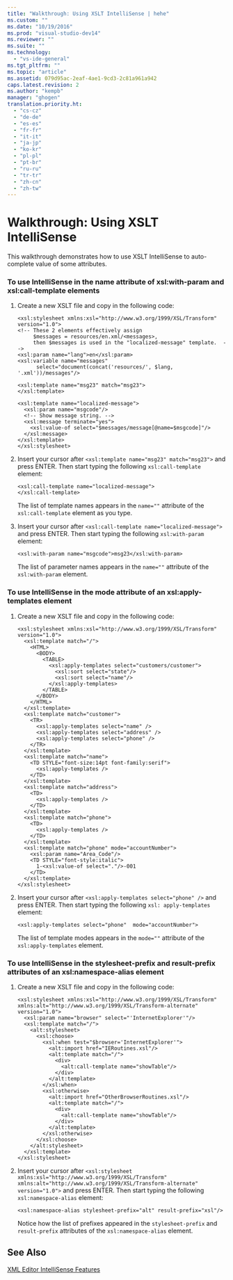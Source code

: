 ```yaml
---
title: "Walkthrough: Using XSLT IntelliSense | hehe"
ms.custom: ""
ms.date: "10/19/2016"
ms.prod: "visual-studio-dev14"
ms.reviewer: ""
ms.suite: ""
ms.technology: 
  - "vs-ide-general"
ms.tgt_pltfrm: ""
ms.topic: "article"
ms.assetid: 079d95ac-2eaf-4ae1-9cd3-2c81a961a942
caps.latest.revision: 2
ms.author: "kempb"
manager: "ghogen"
translation.priority.ht: 
  - "cs-cz"
  - "de-de"
  - "es-es"
  - "fr-fr"
  - "it-it"
  - "ja-jp"
  - "ko-kr"
  - "pl-pl"
  - "pt-br"
  - "ru-ru"
  - "tr-tr"
  - "zh-cn"
  - "zh-tw"
---
```

# Walkthrough: Using XSLT IntelliSense
This walkthrough demonstrates how to use XSLT IntelliSense to auto-complete value of some attributes.  
  
### To use IntelliSense in the name attribute of xsl:with-param and xsl:call-template elements  
  
1.  Create a new XSLT file and copy in the following code:  
  
    ```  
    <xsl:stylesheet xmlns:xsl="http://www.w3.org/1999/XSL/Transform" version="1.0">  
    <!-- These 2 elements effectively assign  
         $messages = resources/en.xml/<messages>,  
         then $messages is used in the "localized-message" template.  -->  
    <xsl:param name="lang">en</xsl:param>  
    <xsl:variable name="messages"  
          select="document(concat('resources/', $lang, '.xml'))/messages"/>   
  
    <xsl:template name="msg23" match="msg23">  
    </xsl:template>  
  
    <xsl:template name="localized-message">  
      <xsl:param name="msgcode"/>  
      <!-- Show message string. -->  
      <xsl:message terminate="yes">  
        <xsl:value-of select="$messages/message[@name=$msgcode]"/>  
      </xsl:message>  
    </xsl:template>  
    </xsl:stylesheet>  
    ```  
  
2.  Insert your cursor after `<xsl:template name="msg23" match="msg23">` and press ENTER. Then start typing the following `xsl:call-template` element:  
  
    ```  
    <xsl:call-template name="localized-message">  
    </xsl:call-template>  
    ```  
  
     The list of template names appears in the `name=""` attribute of the `xsl:call-template` element as you type.  
  
3.  Insert your cursor after `<xsl:call-template name="localized-message">` and press ENTER. Then start typing the following `xsl:with-param` element:  
  
    ```  
    <xsl:with-param name="msgcode">msg23</xsl:with-param>  
    ```  
  
     The list of parameter names appears in the `name=""` attribute of the `xsl:with-param` element.  
  
### To use IntelliSense in the mode attribute of an xsl:apply-templates element  
  
1.  Create a new XSLT file and copy in the following code:  
  
    ```  
    <xsl:stylesheet xmlns:xsl="http://www.w3.org/1999/XSL/Transform" version="1.0">  
      <xsl:template match="/">  
        <HTML>  
          <BODY>  
            <TABLE>  
              <xsl:apply-templates select="customers/customer">  
                <xsl:sort select="state"/>  
                <xsl:sort select="name"/>  
              </xsl:apply-templates>  
            </TABLE>  
          </BODY>  
        </HTML>  
      </xsl:template>  
      <xsl:template match="customer">  
        <TR>  
          <xsl:apply-templates select="name" />  
          <xsl:apply-templates select="address" />  
          <xsl:apply-templates select="phone" />  
        </TR>  
      </xsl:template>  
      <xsl:template match="name">  
        <TD STYLE="font-size:14pt font-family:serif">  
          <xsl:apply-templates />  
        </TD>  
      </xsl:template>  
      <xsl:template match="address">  
        <TD>  
          <xsl:apply-templates />  
        </TD>  
      </xsl:template>  
      <xsl:template match="phone">  
        <TD>  
          <xsl:apply-templates />  
        </TD>  
      </xsl:template>  
      <xsl:template match="phone" mode="accountNumber">  
        <xsl:param name="Area_Code"/>  
        <TD STYLE="font-style:italic">  
          1-<xsl:value-of select="."/>-001  
        </TD>  
      </xsl:template>  
    </xsl:stylesheet>  
    ```  
  
2.  Insert your cursor  after `<xsl:apply-templates select="phone" />` and press ENTER. Then start typing the following `xsl: apply-templates` element:  
  
    ```  
    <xsl:apply-templates select="phone"  mode="accountNumber">  
    ```  
  
     The list of template modes appears in the `mode=""` attribute of the `xsl:apply-templates` element.  
  
### To use IntelliSense in the stylesheet-prefix and result-prefix attributes of an xsl:namespace-alias element  
  
1.  Create a new XSLT file and copy in the following code:  
  
    ```  
    <xsl:stylesheet xmlns:xsl="http://www.w3.org/1999/XSL/Transform" xmlns:alt="http://www.w3.org/1999/XSL/Transform-alternate"  
    version="1.0">  
      <xsl:param name="browser" select="'InternetExplorer'"/>  
      <xsl:template match="/">  
        <alt:stylesheet>  
          <xsl:choose>  
            <xsl:when test="$browser='InternetExplorer'">  
              <alt:import href="IERoutines.xsl"/>  
              <alt:template match="/">  
                <div>  
                  <alt:call-template name="showTable"/>  
                </div>  
              </alt:template>  
            </xsl:when>  
            <xsl:otherwise>  
              <alt:import href="OtherBrowserRoutines.xsl"/>  
              <alt:template match="/">  
                <div>  
                  <alt:call-template name="showTable"/>  
                </div>  
              </alt:template>  
            </xsl:otherwise>  
          </xsl:choose>  
        </alt:stylesheet>  
      </xsl:template>  
    </xsl:stylesheet>  
    ```  
  
2.  Insert your cursor after `<xsl:stylesheet xmlns:xsl="http://www.w3.org/1999/XSL/Transform" xmlns:alt="http://www.w3.org/1999/XSL/Transform-alternate" version="1.0">` and press ENTER. Then start typing the following `xsl:namespace-alias` element:  
  
    ```  
    <xsl:namespace-alias stylesheet-prefix="alt" result-prefix="xsl"/>  
    ```  
  
     Notice how the list of prefixes appeared in the `stylesheet-prefix` and `result-prefix` attributes of the `xsl:namespace-alias` element.  
  
## See Also  
 [XML Editor IntelliSense Features](../reference/xml-editor-intellisense-features.md)